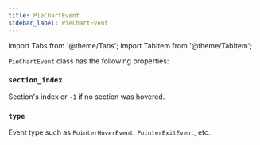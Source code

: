 ```yaml
---
title: PieChartEvent
sidebar_label: PieChartEvent
---
```


import Tabs from '@theme/Tabs';
import TabItem from '@theme/TabItem';

`PieChartEvent` class has the following properties:

### `section_index`

Section's index or `-1` if no section was hovered.

### `type`

Event type such as `PointerHoverEvent`, `PointerExitEvent`, etc.
